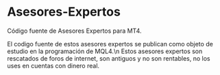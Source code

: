 # Asesores-Expertos
Código fuente de Asesores Expertos para MT4. 

El codigo fuente de estos asesores expertos se publican como objeto de estudio en la programación de MQL4.\n
Estos asesores expertos son rescatados de foros de internet, son antiguos y no son rentables, no los uses en cuentas con dinero real.
